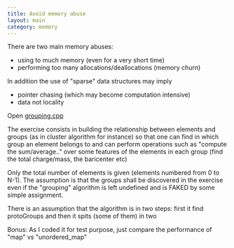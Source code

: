 ```yaml
---
title: Avoid memory abuse
layout: main
category: memory
---
```


There are two main memory abuses:
   + using to much memory (even for a very short time)
   + performing too many allocations/deallocations (memory churn)

In addition the use of "sparse" data structures may imply
   + pointer chasing (which may become computation intensive)
   + data not locality

Open [grouping.cpp]({{site.exercises_repo}}/hands-on/memory/grouping.cpp)

The exercise consists in building the relationship between elements and groups
(as in cluster algorithm for instance) so that one can find in which group an element belongs to
and can perform operations such as "compute the sum/average.." over some features of the elements in each group
(find the total charge/mass, the baricenter etc)

Only the total number of elements is given (elements numbered from 0 to N-1).
The assumption is that the groups shall be discovered in the exercise even if the "grouping" algorithm is left undefined and is FAKED by some simple assignment.

There is an assumption that the algorithm is in two steps: first it find protoGroups and then it spits (some of them) in two


Bonus:
As I coded it for test purpose, just compare the performance of "map" vs "unordered_map"
